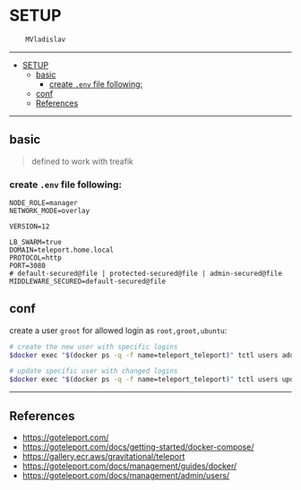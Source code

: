 # SETUP

```sh
    MVladislav
```

---

- [SETUP](#setup)
  - [basic](#basic)
    - [create `.env` file following:](#create-env-file-following)
  - [conf](#conf)
  - [References](#references)

---

## basic

> defined to work with treafik

### create `.env` file following:

```env
NODE_ROLE=manager
NETWORK_MODE=overlay

VERSION=12

LB_SWARM=true
DOMAIN=teleport.home.local
PROTOCOL=http
PORT=3080
# default-secured@file | protected-secured@file | admin-secured@file
MIDDLEWARE_SECURED=default-secured@file
```

## conf

create a user `groot` for allowed login as `root,groot,ubuntu`:

```sh
# create the new user with specific logins
$docker exec "$(docker ps -q -f name=teleport_teleport)" tctl users add groot --roles=editor,access --logins=root

# update specific user with changed logins
$docker exec "$(docker ps -q -f name=teleport_teleport)" tctl users update groot --set-logins root,ubuntu
```

---

## References

- <https://goteleport.com/>
- <https://goteleport.com/docs/getting-started/docker-compose/>
- <https://gallery.ecr.aws/gravitational/teleport>
- <https://goteleport.com/docs/management/guides/docker/>
- <https://goteleport.com/docs/management/admin/users/>
